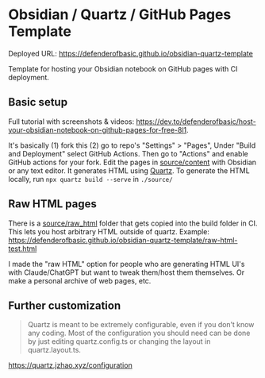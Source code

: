 # Obsidian / Quartz / GitHub Pages Template

Deployed URL: https://defenderofbasic.github.io/obsidian-quartz-template

Template for hosting your Obsidian notebook on GitHub pages with CI deployment. 

## Basic setup

Full tutorial with screenshots & videos: https://dev.to/defenderofbasic/host-your-obsidian-notebook-on-github-pages-for-free-8l1. 

It's basically (1) fork this (2) go to repo's "Settings" > "Pages", Under "Build and Deployment" select GitHub Actions. Then go to "Actions" and enable GitHub actions for your fork. Edit the pages in [source/content](./source/content) with Obsidian or any text editor. It generates HTML using [Quartz](https://github.com/jackyzha0/quartz). To generate the HTML locally, run `npx quartz build --serve` in `./source/`

## Raw HTML pages

There is a [source/raw_html](./source/raw_html) folder that gets copied into the build folder in CI. This lets you host arbitrary HTML outside of quartz. Example: https://defenderofbasic.github.io/obsidian-quartz-template/raw-html-test.html

I made the "raw HTML" option for people who are generating HTML UI's with Claude/ChatGPT but want to tweak them/host them themselves. Or make a personal archive of web pages, etc.

## Further customization

> Quartz is meant to be extremely configurable, even if you don’t know any coding. Most of the configuration you should need can be done by just editing quartz.config.ts or changing the layout in quartz.layout.ts.

https://quartz.jzhao.xyz/configuration

